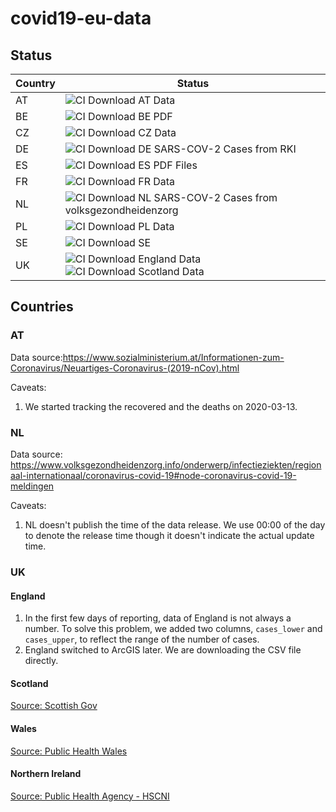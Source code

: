 # covid19-eu-data

## Status

| Country | Status |
| ------------- | ------------- |
| AT | ![CI Download AT Data](https://github.com/covid19-eu-zh/covid19-eu-data/workflows/CI%20Download%20AT%20Data/badge.svg) |
| BE | ![CI Download BE PDF](https://github.com/covid19-eu-zh/covid19-eu-data/workflows/CI%20Download%20BE%20PDF/badge.svg) |
| CZ | ![CI Download CZ Data](https://github.com/covid19-eu-zh/covid19-eu-data/workflows/CI%20Download%20CZ%20Data/badge.svg) |
| DE | ![CI Download DE SARS-COV-2 Cases from RKI](https://github.com/covid19-eu-zh/covid19-eu-data/workflows/CI%20Download%20DE%20SARS-COV-2%20Cases%20from%20RKI/badge.svg) |
| ES  | ![CI Download ES PDF Files](https://github.com/covid19-eu-zh/covid19-eu-data/workflows/CI%20Download%20ES%20PDF%20Files/badge.svg)  |
| FR  | ![CI Download FR Data](https://github.com/covid19-eu-zh/covid19-eu-data/workflows/CI%20Download%20FR%20Data/badge.svg) |
| NL | ![CI Download NL SARS-COV-2 Cases from volksgezondheidenzorg](https://github.com/covid19-eu-zh/covid19-eu-data/workflows/CI%20Download%20NL%20SARS-COV-2%20Cases%20from%20volksgezondheidenzorg/badge.svg) |
| PL | ![CI Download PL Data](https://github.com/covid19-eu-zh/covid19-eu-data/workflows/CI%20Download%20PL%20Data/badge.svg) |
| SE | ![CI Download SE](https://github.com/covid19-eu-zh/covid19-eu-data/workflows/CI%20Download%20SE/badge.svg) |
| UK | ![CI Download England Data](https://github.com/covid19-eu-zh/covid19-eu-data/workflows/CI%20Download%20England%20Data/badge.svg)  ![CI Download Scotland Data](https://github.com/covid19-eu-zh/covid19-eu-data/workflows/CI%20Download%20Scotland%20Data/badge.svg)  |


## Countries

### AT

Data source:https://www.sozialministerium.at/Informationen-zum-Coronavirus/Neuartiges-Coronavirus-(2019-nCov).html

Caveats:

1. We started tracking the recovered and the deaths on 2020-03-13.

### NL

Data source: https://www.volksgezondheidenzorg.info/onderwerp/infectieziekten/regionaal-internationaal/coronavirus-covid-19#node-coronavirus-covid-19-meldingen

Caveats:

1. NL doesn't publish the time of the data release. We use 00:00 of the day to denote the release time though it doesn't indicate the actual update time.


### UK

#### England


1. In the first few days of reporting, data of England is not always a number. To solve this problem, we added two columns, `cases_lower` and `cases_upper`, to reflect the range of the number of cases.
2. England switched to ArcGIS later. We are downloading the CSV file directly.

#### Scotland

[Source: Scottish Gov](https://www.gov.scot/coronavirus-covid-19/)

#### Wales

[Source: Public Health Wales](https://phw.nhs.wales/news/public-health-wales-statement-on-novel-coronavirus-outbreak/)

#### Northern Ireland

[Source: Public Health Agency - HSCNI](https://www.publichealth.hscni.net/news/covid-19-coronavirus#situation-in-northern-ireland)
